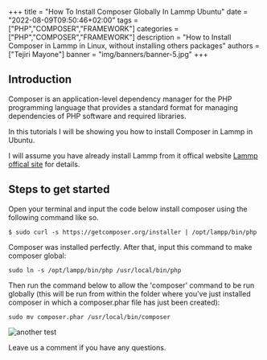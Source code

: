 +++
title = "How To Install Composer Globally In Lammp Ubuntu"
date = "2022-08-09T09:50:46+02:00"
tags = ["PHP","COMPOSER","FRAMEWORK"]
categories = ["PHP","COMPOSER","FRAMEWORK"]
description = "How to Install Composer in Lammp in Linux, without installing others packages"
authors = ["Tejiri Mayone"]
banner = "img/banners/banner-5.jpg"
+++

## Introduction
Composer is an application-level dependency manager for the PHP programming language that provides a standard format for managing dependencies of PHP software and required libraries. 

In this tutorials I will be showing you how to install Composer in Lammp in Ubuntu. 

I will assume you have already install Lammp from it offical website [Lammp offical site](https://www.apachefriends.org/download.html) for details.


## Steps to get started

Open your terminal and input the code below install composer using the following command like so.

```
$ sudo curl -s https://getcomposer.org/installer | /opt/lampp/bin/php
```

Composer was installed perfectly. After that, input this command to make composer global:

```
sudo ln -s /opt/lampp/bin/php /usr/local/bin/php
```
Then run the command below to allow the 'composer' command to be run globally (this will be run from within the folder where you've just installed composer in which a composer.phar file has just been created):

```
sudo mv composer.phar /usr/local/bin/composer
```

![another test](/img/post/dipbits-composer.png)



Leave us a comment if you have any questions.